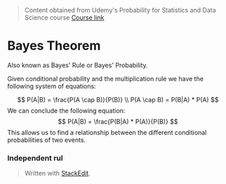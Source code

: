> Content obtained from Udemy's Probability for Statistics and Data Science course [Course link](https://telusinternational.udemy.com/course/probability-for-statistics-and-data-science)

# Bayes Theorem

Also known as Bayes' Rule or Bayes' Probability. 

Given conditional probability and the multiplication rule we have the following system of equations: 

$$
P(A|B) = \frac{P(A \cap B)}{P(B)} \\
P(A \cap B) = P(B|A) * P(A)
$$
We can conclude the following equation:
$$
P(A|B) = \frac{P(B|A) * P(A)}{P(B)}
$$
This allows us to find a relationship between the different conditional probabilities of two events.

### Independent rul
> Written with [StackEdit](https://stackedit.io/).
<!--stackedit_data:
eyJoaXN0b3J5IjpbNTMxMzU4NDU5LC0xNDg4NzExODI1LC05ND
Y2MDQ2MTddfQ==
-->